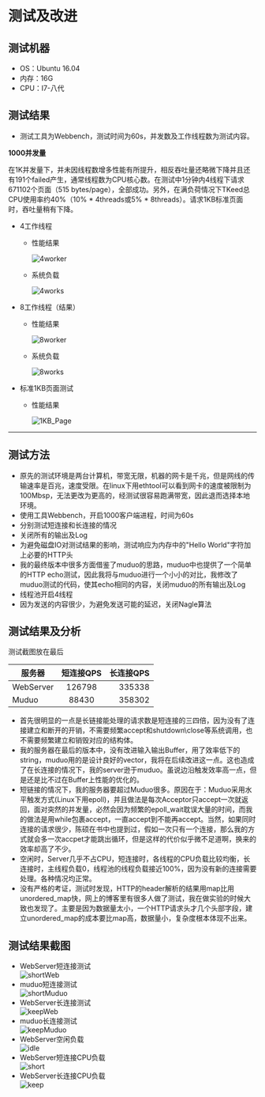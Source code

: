 # 测试及改进

## 测试机器
* OS：Ubuntu 16.04
* 内存：16G
* CPU：I7-八代

## 测试结果

- 测试工具为Webbench，测试时间为60s，并发数及工作线程数为测试内容。

**1000并发量**

在1K并发量下，并未因线程数增多性能有所提升，相反吞吐量还略微下降并且还有191个failed产生，通常线程数为CPU核心数。在测试中1分钟内4线程下请求671102个页面（515 bytes/page），全部成功。另外，在满负荷情况下TKeed总CPU使用率约40%（10% * 4threads或5% * 8threads）。请求1KB标准页面时，吞吐量稍有下降。

- 4工作线程

    - 性能结果

        ![4worker](./datum/压测结果.png)

    - 系统负载

        ![4works](./datum/压测负载.png)

- 8工作线程（结果）

    - 性能结果
    
        ![8worker](./datum/压测结果（8worker）.png)

    - 系统负载

        ![8works](./datum/压测负载（8worker）.png)

- 标准1KB页面测试

    - 性能结果

        ![1KB_Page](./datum/标准页面性能测试.png)

---



## 测试方法
* 原先的测试环境是两台计算机，带宽无限，机器的网卡是千兆，但是网线的传输速率是百兆，速度受限。在linux下用ethtool可以看到网卡的速度被限制为100Mbsp，无法更改为更高的，经测试很容易跑满带宽，因此退而选择本地环境。
* 使用工具Webbench，开启1000客户端进程，时间为60s
* 分别测试短连接和长连接的情况
* 关闭所有的输出及Log
* 为避免磁盘IO对测试结果的影响，测试响应为内存中的"Hello World"字符加上必要的HTTP头
* 我的最终版本中很多方面借鉴了muduo的思路，muduo中也提供了一个简单的HTTP echo测试，因此我将与muduo进行一个小小的对比，我修改了muduo测试的代码，使其echo相同的内容，关闭muduo的所有输出及Log
* 线程池开启4线程
* 因为发送的内容很少，为避免发送可能的延迟，关闭Nagle算法


## 测试结果及分析
测试截图放在最后  

| 服务器 | 短连接QPS | 长连接QPS | 
| - | :-: | -: | 
| WebServer | 126798| 335338 | 
| Muduo | 88430 | 358302 | 

* 首先很明显的一点是长链接能处理的请求数是短连接的三四倍，因为没有了连接建立和断开的开销，不需要频繁accept和shutdown\close等系统调用，也不需要频繁建立和销毁对应的结构体。
* 我的服务器在最后的版本中，没有改进输入输出Buffer，用了效率低下的string，muduo用的是设计良好的vector<char>，我将在后续改进这一点。这也造成了在长连接的情况下，我的server逊于muduo。虽说边沿触发效率高一点，但是还是比不过在Buffer上性能的优化的。
* 短链接的情况下，我的服务器要超过Muduo很多。原因在于：Muduo采用水平触发方式(Linux下用epoll)，并且做法是每次Acceptor只accept一次就返回，面对突然的并发量，必然会因为频繁的epoll_wait耽误大量的时间，而我的做法是用while包裹accept，一直accept到不能再accept。当然，如果同时连接的请求很少，陈硕在书中也提到过，假如一次只有一个连接，那么我的方式就会多一次accpet才能跳出循环，但是这样的代价似乎微不足道啊，换来的效率却高了不少。
* 空闲时，Server几乎不占CPU，短连接时，各线程的CPU负载比较均衡，长连接时，主线程负载0，线程池的线程负载接近100%，因为没有新的连接需要处理。各种情况均正常。
* 没有严格的考证，测试时发现，HTTP的header解析的结果用map比用unordered_map快，网上的博客里有很多人做了测试，我在做实验的时候大致也发现了。主要是因为数据量太小，一个HTTP请求头才几个头部字段，建立unordered_map的成本要比map高，数据量小，复杂度根本体现不出来。



## 测试结果截图
* WebServer短连接测试  
![shortWeb](https://github.com/linyacool/WebServer/blob/master/datum/WebServer.png)
* muduo短连接测试  
![shortMuduo](https://github.com/linyacool/WebServer/blob/master/datum/muduo.png)
* WebServer长连接测试  
![keepWeb](https://github.com/linyacool/WebServer/blob/master/datum/WebServerk.png)
* muduo长连接测试  
![keepMuduo](https://github.com/linyacool/WebServer/blob/master/datum/muduok.png)
* WebServer空闲负载  
![idle](https://github.com/linyacool/WebServer/blob/master/datum/idle.png)
* WebServer短连接CPU负载  
![short](https://github.com/linyacool/WebServer/blob/master/datum/close.png)
* WebServer长连接CPU负载  
![keep](https://github.com/linyacool/WebServer/blob/master/datum/keepalive.png)

